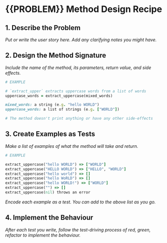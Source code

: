 # {{PROBLEM}} Method Design Recipe

## 1. Describe the Problem

_Put or write the user story here. Add any clarifying notes you might have._

## 2. Design the Method Signature

_Include the name of the method, its parameters, return value, and side effects._

```ruby
# EXAMPLE

# `extract_upper` extracts uppercase words from a list of words
uppercase_words = extract_uppercase(mixed_words)

mixed_words: a string (e.g. "hello WORLD")
uppercase_words: a list of strings (e.g. ["WORLD"])

# The method doesn't print anything or have any other side-effects
```

## 3. Create Examples as Tests

_Make a list of examples of what the method will take and return._

```ruby
# EXAMPLE

extract_uppercase("hello WORLD") => ["WORLD"]
extract_uppercase("HELLO WORLD") => ["HELLO", "WORLD"]
extract_uppercase("hello world") => []
extract_uppercase("hello WoRLD") => []
extract_uppercase("hello WORLD!") => ["WORLD"]
extract_uppercase("") => []
extract_uppercase(nil) throws an error
```

_Encode each example as a test. You can add to the above list as you go._

## 4. Implement the Behaviour

_After each test you write, follow the test-driving process of red, green, refactor to implement the behaviour._

